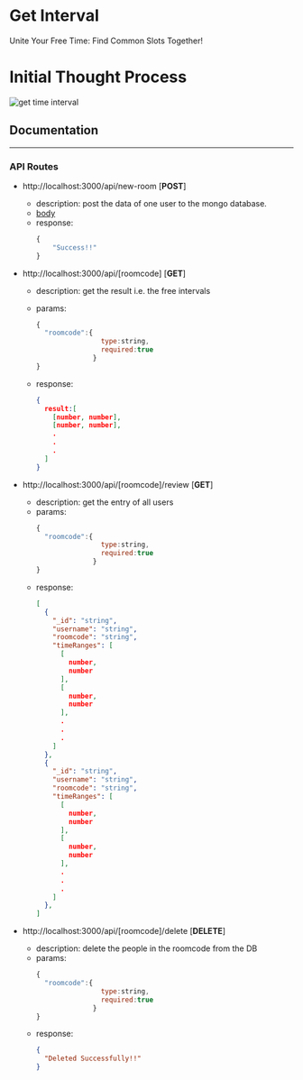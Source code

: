 # Get Interval

<p>Unite Your Free Time: Find Common Slots Together!</p>

# Initial Thought Process
![get time interval](https://github.com/coderKrysio/get-interval/assets/119613110/be38679a-9cfd-465f-a0ff-ad8bf58ee946)

## Documentation

---

### **API Routes**


- http://localhost:3000/api/new-room [**POST**]

  - description: post the data of one user to the mongo database.
  - [body](models/room.ts)
  - response:
    ```js
    {
    	"Success!!"
    }
    ```

- http://localhost:3000/api/[roomcode] [**GET**]

  - description: get the result i.e. the free intervals

  - params:
    ```js
    {
      "roomcode":{
                    type:string,
                    required:true
                  }
    }
    ```
  - response:
    ```json
    {
      result:[
        [number, number],
        [number, number],
        .
        .
        .
      ]
    }
    ```

- http://localhost:3000/api/[roomcode]/review [**GET**]

  - description: get the entry of all users
  - params:
    ```js
    {
      "roomcode":{
                    type:string,
                    required:true
                  }
    }
    ```
  - response:
    ```json
    [
      {
        "_id": "string",
        "username": "string",
        "roomcode": "string",
        "timeRanges": [
          [
            number,
            number
          ],
          [
            number,
            number
          ],
          .
          .
          .
        ]
      },
      {
        "_id": "string",
        "username": "string",
        "roomcode": "string",
        "timeRanges": [
          [
            number,
            number
          ],
          [
            number,
            number
          ],
          .
          .
          .
        ]
      },
    ]
    ```

- http://localhost:3000/api/[roomcode]/delete [**DELETE**]

  - description: delete the people in the roomcode from the DB
  - params:
    ```js
    {
      "roomcode":{
                    type:string,
                    required:true
                  }
    }
    ```
  - response:
    ```json
    {
      "Deleted Successfully!!"
    }
    ```
